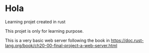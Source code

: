 # Hola
Learning projet created in rust

This projet is only for learning purpose.

This is a very basic web server following the book in https://doc.rust-lang.org/book/ch20-00-final-project-a-web-server.html

